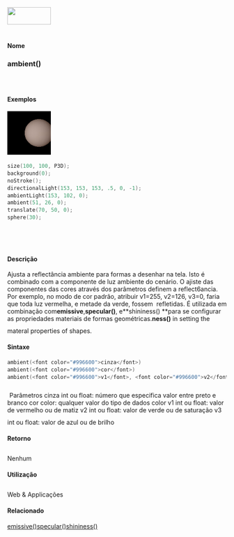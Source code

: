 <img height="40" src="../images/1pix.gif" width="100"/>
<img height="1" src="../images/1pix.gif" width="20"/>
<img height="1" src="../images/1pix.gif" width="555"/>

#### Nome
### ambient()
<img height="25" src="../images/1pix.gif" width="1"/>

#### Exemplos
<img border="0" height="100" src="media/ambient_.jpg" width="100"/>

```pde
size(100, 100, P3D); 
background(0); 
noStroke(); 
directionalLight(153, 153, 153, .5, 0, -1); 
ambientLight(153, 102, 0); 
ambient(51, 26, 0); 
translate(70, 50, 0); 
sphere(30); 
 

```
<img height="25" src="../images/1pix.gif" width="1"/>

#### Descrição
Ajusta a reflectância ambiente para formas a
desenhar na tela. Isto é combinado com a componente de luz
ambiente do cenário. O ajiste das componentes das cores
através dos parâmetros definem a reflect6ancia. Por
exemplo, no modo de cor padrão, atribuir v1=255, v2=126, v3=0,
faria que toda luz vermelha, e metade da verde, fossem
 refletidas. É utilizada em combinação com**emissive**,**specular()**, e**shininess() **para se configurar as propriedades materiais de formas geométricas.**ness()** in setting the materal properties of shapes.
<img height="25" src="../images/1pix.gif" width="1"/>

#### Sintaxe
```pde
ambient(<font color="#996600">cinza</font>)
ambient(<font color="#996600">cor</font>)
ambient(<font color="#996600">v1</font>, <font color="#996600">v2</font>, <font color="#996600">v3</font>)

```
<img height="25" src="../images/1pix.gif" width="1"/>
Parâmetros
cinza
int ou float: número que especifica valor entre preto e branco
cor
color: qualquer valor do tipo de dados color
v1
int ou float: valor de vermelho ou de matiz
v2
int ou float: valor de verde ou de saturação
v3
int ou float: valor de azul ou de brilho
<img height="25" src="../images/1pix.gif" width="1"/>

#### Retorno

	
Nenhum
<img height="25" src="../images/1pix.gif" width="1"/>

#### Utilização

	
Web & Applicações
<img height="25" src="../images/1pix.gif" width="1"/>

#### Relacionado
[emissive()](emissive_)[specular()](specular_)[shininess()](shininess_)
